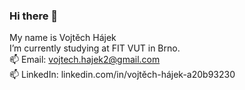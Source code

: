 ### Hi there 👋 <br />
My name is Vojtěch Hájek <br />
I’m currently studying at FIT VUT in Brno. <br />
📫 Email: vojtech.hajek2@gmail.com <br />
📫 LinkedIn: linkedin.com/in/vojtěch-hájek-a20b93230
<!--
**BabushkaBoi1/BabushkaBoi1** is a ✨ _special_ ✨ repository because its `README.md` (this file) appears on your GitHub profile.

Here are some ideas to get you started:

- 🔭 I’m currently working on ...
- 🌱 I’m currently learning ...
- 👯 I’m looking to collaborate on ...
- 🤔 I’m looking for help with ...
- 💬 Ask me about ...
- 📫 How to reach me: ...
- 😄 Pronouns: ...
- ⚡ Fun fact: ...
-->
